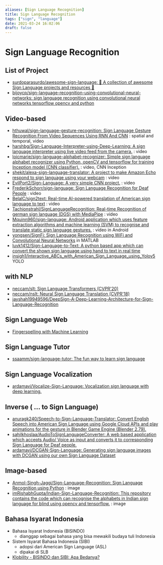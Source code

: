 ```yaml
---
aliases: [Sign Language Recognition]
title: Sign Language Recognition
tags: ["sign", "language"]
date: 2021-03-24 16:02:06
draft: false
---
```


# Sign Language Recognition

## List of Project

- [surdoparasurdo/awesome-sign-language: 🙌 A collection of awesome Sign Language projects and resources 🤟](https://github.com/surdoparasurdo/awesome-sign-language)
- [bijoycp/sign-language-recognition-using-convolutional-neural-networks: sign language recognition using convolutional neural networks tensorflow opencv and python](https://github.com/bijoycp/sign-language-recognition-using-convolutional-neural-networks)

## Video-based

- [hthuwal/sign-language-gesture-recognition: Sign Language Gesture Recognition From Video Sequences Using RNN And CNN](https://github.com/hthuwal/sign-language-gesture-recognition) : spatial and temporal, video
- [harshbg/Sign-Language-Interpreter-using-Deep-Learning: A sign language interpreter using live video feed from the camera.](https://github.com/harshbg/Sign-Language-Interpreter-using-Deep-Learning) : video
- [loicmarie/sign-language-alphabet-recognizer: Simple sign language alphabet recognizer using Python, openCV and tensorflow for training Inception model (CNN classifier).](https://github.com/loicmarie/sign-language-alphabet-recognizer) : video, CNN Inception
- [shekit/alexa-sign-language-translator: A project to make Amazon Echo respond to sign language using your webcam](https://github.com/shekit/alexa-sign-language-translator) : video
- [EvilPort2/Sign-Language: A very simple CNN project.](https://github.com/EvilPort2/Sign-Language) : video
- [FrederikSchorr/sign-language: Sign Language Recognition for Deaf People](https://github.com/FrederikSchorr/sign-language) : video
- [BelalC/sign2text: Real-time AI-powered translation of American sign language to text](https://github.com/BelalC/sign2text) : video
- [Tachionstrahl/SignLanguageRecognition: Real-time Recognition of german sign language (DGS) with MediaPipe](https://github.com/Tachionstrahl/SignLanguageRecognition) : video
- [Mquinn960/sign-language: Android application which uses feature extraction algorithms and machine learning (SVM) to recognise and translate static sign language gestures.](https://github.com/Mquinn960/sign-language) : video in Android
- [yongsen/SignFi: Sign Language Recognition using WiFi and Convolutional Neural Networks](https://github.com/yongsen/SignFi) in MATLAB
- [luvk1412/Sign-Language-to-Text: A python based app which can convert the shown sign language using hand to text in real time](https://github.com/luvk1412/Sign-Language-to-Text)
- [insigh1/Interactive_ABCs_with_American_Sign_Language_using_Yolov5](https://github.com/insigh1/Interactive_ABCs_with_American_Sign_Language_using_Yolov5) YOLO

## with NLP

- [neccam/slt: Sign Language Transformers (CVPR'20)](https://github.com/neccam/slt)
- [neccam/nslt: Neural Sign Language Translation (CVPR'18)](https://github.com/neccam/nslt)
- [jayshah19949596/DeepSign-A-Deep-Learning-Architecture-for-Sign-Language-Recognition](https://github.com/jayshah19949596/DeepSign-A-Deep-Learning-Architecture-for-Sign-Language-Recognition)

## Sign Language Web

- [Fingerspelling with Machine Learning](https://fingerspelling.xyz/)

## Sign Language Tutor

- [ssaamm/sign-language-tutor: The fun way to learn sign language](https://github.com/ssaamm/sign-language-tutor)

## Sign Language Vocalization

- [ardamavi/Vocalize-Sign-Language: Vocalization sign language with deep learning.](https://github.com/ardamavi/Vocalize-Sign-Language)

## Inverse ( ... to Sign Language)

- [anuragk240/Speech-to-Sign-Language-Translator: Convert English Speech into American Sign Language using Google Cloud APIs and play animations for the gesture in Blender Game Engine (Blender 2.79).](https://github.com/anuragk240/Speech-to-Sign-Language-Translator)
- [sahilkhoslaa/AudioToSignLanguageConverter: A web based application which accepts Audio/ Voice as input and converts it to corresponding Sign Language for Deaf people.](https://github.com/sahilkhoslaa/AudioToSignLanguageConverter)
- [ardamavi/DCGAN-Sign-Language: Generating sign language images with DCGAN using our own Sign Language Dataset](https://github.com/ardamavi/DCGAN-Sign-Language)

## Image-based

- [Anmol-Singh-Jaggi/Sign-Language-Recognition: Sign Language Recognition using Python](https://github.com/Anmol-Singh-Jaggi/Sign-Language-Recognition) : image
- [imRishabhGupta/Indian-Sign-Language-Recognition: This repository contains the code which can recognise the alphabets in Indian sign language for blind using opencv and tensorflow.](https://github.com/imRishabhGupta/Indian-Sign-Language-Recognition) : image

## Bahasa Isyarat Indonesia

- Bahasa Isyarat Indonesia (BISINDO)
    - dianggap sebagai bahasa yang bisa mewakili budaya tuli Indonesia
- Sistem Isyarat Bahasa Indonesia (SIBI)
    - adopsi dari American Sign Language (ASL)
    - dipakai di SLB
- [Klobility - BISINDO dan SIBI: Apa Bedanya?](https://www.klobility.id/post/perbedaan-bisindo-dan-sibi)
